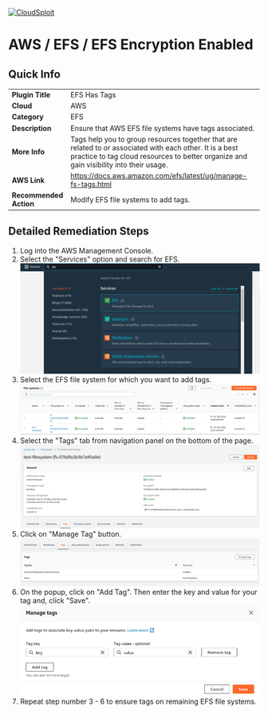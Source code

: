 [![CloudSploit](https://cloudsploit.com/img/logo-new-big-text-100.png "CloudSploit")](https://cloudsploit.com)

# AWS / EFS / EFS Encryption Enabled

## Quick Info

| | |
|-|-|
| **Plugin Title** | EFS Has Tags |
| **Cloud** | AWS |
| **Category** | EFS |
| **Description** | Ensure that AWS EFS file systems have tags associated. |
| **More Info** | Tags help you to group resources together that are related to or associated with each other. It is a best practice to tag cloud resources to better organize and gain visibility into their usage. |
| **AWS Link** | https://docs.aws.amazon.com/efs/latest/ug/manage-fs-tags.html |
| **Recommended Action** | Modify EFS file systems to add tags. |

## Detailed Remediation Steps
1. Log into the AWS Management Console.
2. Select the "Services" option and search for EFS.</br> <img src="/resources/aws/efs/efs-has-tags/step2.png"/>
3. Select the EFS file system for which you want to add tags. </br> <img src="/resources/aws/efs/efs-has-tags/step3.png"/>
4. Select the "Tags" tab from navigation panel on the bottom of the page.</br> <img src="/resources/aws/efs/efs-has-tags/step4.png"/>
5. Click on "Manage Tag" button.</br> <img src="/resources/aws/efs/efs-has-tags/step5.png"/>
6. On the popup, click on "Add Tag". Then enter the key and value for your tag and, click "Save".</br> <img src="/resources/aws/efs/efs-has-tags/step6.png"/>
7. Repeat step number 3 - 6 to ensure tags on remaining EFS file systems. </br>

